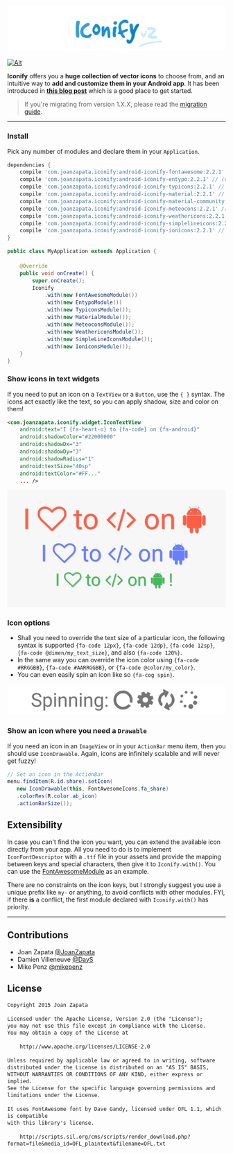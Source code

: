 ![Alt](graphics/logo.jpg)

[![Alt](http://developer.android.com/images/brand/en_app_rgb_wo_45.png)](https://play.google.com/store/apps/details?id=com.joanzapata.android.icons.sample)

**Iconify** offers you a **huge collection of vector icons** to choose from, and an intuitive way to **add and customize them in your Android app**. It has been introduced in [**this blog post**](http://blog.joanzapata.com/iconify-just-got-a-lot-better/) which is a good place to get started. 

> If you're migrating from version 1.X.X, please read the [migration guide](MIGRATION.md).

-----

### Install

Pick any number of modules and declare them in your `Application`.

```gradle
dependencies {
    compile 'com.joanzapata.iconify:android-iconify-fontawesome:2.2.1' // (v4.5)
    compile 'com.joanzapata.iconify:android-iconify-entypo:2.2.1' // (v3,2015)
    compile 'com.joanzapata.iconify:android-iconify-typicons:2.2.1' // (v2.0.7)
    compile 'com.joanzapata.iconify:android-iconify-material:2.2.1' // (v2.0.0)
    compile 'com.joanzapata.iconify:android-iconify-material-community:2.2.1' // (v1.4.57)
    compile 'com.joanzapata.iconify:android-iconify-meteocons:2.2.1' // (latest)
    compile 'com.joanzapata.iconify:android-iconify-weathericons:2.2.1' // (v2.0)
    compile 'com.joanzapata.iconify:android-iconify-simplelineicons:2.2.1' // (v1.0.0)
    compile 'com.joanzapata.iconify:android-iconify-ionicons:2.2.1' // (v2.0.1)
}
```

```java
public class MyApplication extends Application {

    @Override
    public void onCreate() {
        super.onCreate();
        Iconify
            .with(new FontAwesomeModule())
            .with(new EntypoModule())
            .with(new TypiconsModule());
            .with(new MaterialModule());
            .with(new MeteoconsModule());
            .with(new WeathericonsModule());
            .with(new SimpleLineIconsModule());
            .with(new IoniconsModule());
    }
}
```

### Show icons in text widgets

If you need to put an icon on a ```TextView``` or a ```Button```, use the ```{ }``` syntax. The icons act exactly like the text, so you can apply shadow, size and color on them!

```xml
<com.joanzapata.iconify.widget.IconTextView
    android:text="I {fa-heart-o} to {fa-code} on {fa-android}"
    android:shadowColor="#22000000"
    android:shadowDx="3"
    android:shadowDy="3"
    android:shadowRadius="1"
    android:textSize="40sp"
    android:textColor="#FF..."
    ... />
```

![Alt](graphics/androids.png)

### Icon options

* Shall you need to override the text size of a particular icon, the following syntax is supported `{fa-code 12px}`, `{fa-code 12dp}`, `{fa-code 12sp}`, `{fa-code @dimen/my_text_size}`, and also `{fa-code 120%}`.
* In the same way you can override the icon color using `{fa-code #RRGGBB}`, `{fa-code #AARRGGBB}`, or `{fa-code @color/my_color}`.
* You can even easily spin an icon like so `{fa-cog spin}`.

![](graphics/spinning.gif)

### Show an icon where you need a `Drawable`

If you need an icon in an ```ImageView``` or in your ```ActionBar``` menu item, then you should use ```IconDrawable```. Again, icons are infinitely scalable and will never get fuzzy!

```java
// Set an icon in the ActionBar
menu.findItem(R.id.share).setIcon(
   new IconDrawable(this, FontAwesomeIcons.fa_share)
   .colorRes(R.color.ab_icon)
   .actionBarSize());
```

## Extensibility

In case you can't find the icon you want, you can extend the available icon directly from your app. All you need to do is to implement `IconFontDescriptor` with a `.ttf` file in your assets and provide the mapping between keys and special characters, then give it to `Iconify.with()`. You can use the  [FontAwesomeModule](https://github.com/JoanZapata/android-iconify/blob/master/android-iconify-fontawesome/src/main/java/com/joanzapata/iconify/fonts/FontAwesomeModule.java) as an example.

There are no constraints on the icon keys, but I strongly suggest you use a unique prefix like `my-` or anything, to avoid conflicts with other modules. FYI, if there **is** a conflict, the first module declared with `Iconify.with()` has priority.

-----

## Contributions

* Joan Zapata [@JoanZapata](https://github.com/JoanZapata)
* Damien Villeneuve [@DayS](https://github.com/DayS)
* Mike Penz [@mikepenz](https://github.com/mikepenz)

## License

```
Copyright 2015 Joan Zapata

Licensed under the Apache License, Version 2.0 (the "License");
you may not use this file except in compliance with the License.
You may obtain a copy of the License at

    http://www.apache.org/licenses/LICENSE-2.0

Unless required by applicable law or agreed to in writing, software
distributed under the License is distributed on an "AS IS" BASIS,
WITHOUT WARRANTIES OR CONDITIONS OF ANY KIND, either express or implied.
See the License for the specific language governing permissions and
limitations under the License.

It uses FontAwesome font by Dave Gandy, licensed under OFL 1.1, which is compatible
with this library's license.

    http://scripts.sil.org/cms/scripts/render_download.php?format=file&media_id=OFL_plaintext&filename=OFL.txt
    
```
